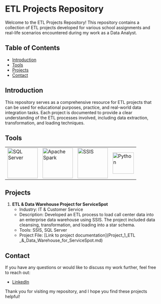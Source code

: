 # ETL Projects Repository

Welcome to the ETL Projects Repository! This repository contains a collection of ETL projects developed for various school assignments and real-life scenarios encountered during my work as a Data Analyst.

## Table of Contents

- [Introduction](#introduction)
- [Tools](#tools)
- [Projects](#projects)
- [Contact](#contact)

## Introduction

This repository serves as a comprehensive resource for ETL projects that can be used for educational purposes, practice, and real-world data integration tasks. Each project is documented to provide a clear understanding of the ETL processes involved, including data extraction, transformation, and loading techniques.

## Tools
<table>
<tr>
<td><a href="#"><img src="https://upload.wikimedia.org/wikipedia/commons/4/49/Microsoft_SQL_Server_Logo.svg" alt="SQL Server" align="center" width="100"/></a></td>
<td><a href="#"><img src="https://upload.wikimedia.org/wikipedia/commons/5/5f/Apache_Spark_logo.svg" alt="Apache Spark" align="center" width="100"/></a></td>
<td><a href="#"><img src="https://upload.wikimedia.org/wikipedia/commons/8/87/SSIS_logo.png" alt="SSIS" align="center" width="100"/></a></td>
<td><a href="#"><img src="https://upload.wikimedia.org/wikipedia/commons/thumb/c/c3/Python-logo-notext.svg/1200px-Python-logo-notext.svg.png" alt="Python" align="center" width="70"/></a></td>
</tr>
</table>

## Projects

1. **ETL & Data Warehouse Project for ServiceSpot**
   - Industry: IT & Customer Service
   - Description: Developed an ETL process to load call center data into an enterprise data warehouse using SSIS. The project included data cleansing, transformation, and loading into a star schema.
   - Tools: SSIS, SQL Server
   - Project File: [Link to project documentation](Project_1_ETL _&_Data_Warehouse_for_ServiceSpot.md)

## Contact

If you have any questions or would like to discuss my work further, feel free to reach out:

- [LinkedIn](https://www.linkedin.com/in/misszeferino/)

Thank you for visiting my repository, and I hope you find these projects helpful!
